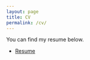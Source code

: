```yaml
---
layout: page
title: CV
permalink: /cv/
---
```


You can find my resume below.
<ul>
	<li><a href="Gnaneswar_Villuri_Resume.pdf">Resume</a></li>
</ul>